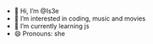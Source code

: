 - 👋 Hi, I’m @Is3e
- 👀 I’m interested in coding, music and movies
- 🌱 I’m currently learning js
- 😄 Pronouns: she

<!---
Is3e/Is3e is a ✨ special ✨ repository because its `README.md` (this file) appears on your GitHub profile.
You can click the Preview link to take a look at your changes.
--->
